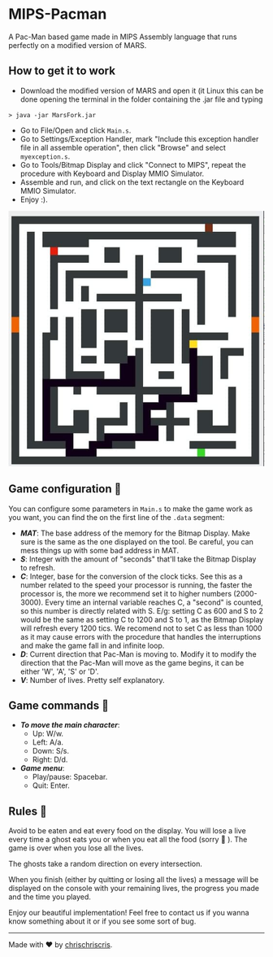 # MIPS-Pacman 

A Pac-Man based game made in MIPS Assembly language that runs perfectly on a modified version of MARS.

## How to get it to work

+ Download the modified version of MARS and open it (it Linux this can be done opening the terminal in the folder containing the .jar file and typing
```
> java -jar MarsFork.jar
```

+ Go to File/Open and click `Main.s`.
+ Go to Settings/Exception Handler, mark "Include this exception handler file in all assemble operation", then click "Browse" and select `myexception.s`.
+ Go to Tools/Bitmap Display and click "Connect to MIPS", repeat the procedure with Keyboard and Display MMIO Simulator.
+ Assemble and run, and click on the text rectangle on the Keyboard MMIO Simulator.
+ Enjoy :).

![Screenshot of the Bitmap Display running Pac-Man MIPS implementation](PacManCaptura.jpg?raw=true "Bitmap Display screenshot running Pac-Man")

## Game configuration 🔧

You can configure some parameters in `Main.s` to make the game work as you want, you can find the on the first line of the `.data` segment:

+ ***MAT***: The base address of the memory for the Bitmap Display. Make sure is the same as the one displayed on the tool. Be careful, you can mess things up with some bad address in MAT.
+ ***S***: Integer with the amount of "seconds" that'll take the Bitmap Display to refresh.
+ ***C***: Integer, base for the conversion of the clock ticks. See this as a number related to the speed your processor is running, the faster the processor is, the more we recommend set it to higher numbers (2000-3000). Every time an internal variable reaches C, a "second" is counted, so this number is directly related with S. E/g: setting C as 600 and S to 2 would be the same as setting C to 1200 and S to 1, as the Bitmap Display will refresh every 1200 tics. We recomend not to set C as less than 1000 as it may cause errors with the procedure that handles the interruptions and make the game fall in and infinite loop.
+ ***D***: Current direction that Pac-Man is moving to. Modify it to modify the direction that the Pac-Man will move as the game begins, it can be either 'W', 'A', 'S' or 'D'.
+ ***V***: Number of lives. Pretty self explanatory.

## Game commands 👾

+ ***To move the main character***:
  - Up: W/w.
  - Left: A/a.
  - Down: S/s.
  - Right: D/d.
+ ***Game menu***:
  - Play/pause: Spacebar.
  - Quit: Enter.

## Rules 📏

Avoid to be eaten and eat every food on the display. You will lose a live every time a ghost eats you or when you eat all the food (sorry 🙁 ). The game is over when you lose all the lives.

The ghosts take a random direction on every intersection.

When you finish (either by quitting or losing all the lives) a message will be displayed on the console with your remaining lives, the progress you made and the time you played.

Enjoy our beautiful implementation! Feel free to contact us if you wanna know something about it or if you see some sort of bug.

---

Made with ❤ by [chrischriscris](https://github.com/chrischriscris/).
